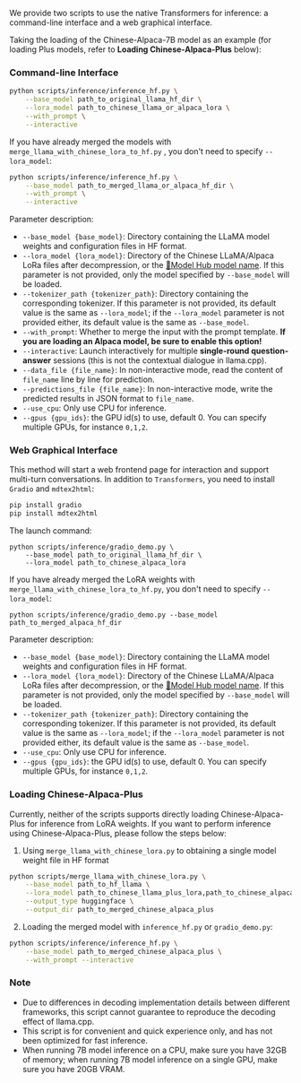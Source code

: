 We provide two scripts to use the native Transformers for inference: a command-line interface and a web graphical interface.

Taking the loading of the Chinese-Alpaca-7B model as an example (for loading Plus models, refer to **Loading Chinese-Alpaca-Plus** below):

### Command-line Interface

```bash
python scripts/inference/inference_hf.py \
    --base_model path_to_original_llama_hf_dir \
    --lora_model path_to_chinese_llama_or_alpaca_lora \
    --with_prompt \
    --interactive
```

If you have already merged the models with `merge_llama_with_chinese_lora_to_hf.py` , you don't need to specify `--lora_model`:

```bash
python scripts/inference/inference_hf.py \
    --base_model path_to_merged_llama_or_alpaca_hf_dir \
    --with_prompt \
    --interactive
```

Parameter description:

- `--base_model {base_model}`: Directory containing the LLaMA model weights and configuration files in HF format.
- `--lora_model {lora_model}`: Directory of the Chinese LLaMA/Alpaca LoRa files after decompression, or the [🤗Model Hub model name](https://github.com/ymcui/Chinese-LLaMA-Alpaca/blob/main/README_EN.md#model-hub). If this parameter is not provided, only the model specified by `--base_model` will be loaded.
- `--tokenizer_path {tokenizer_path}`: Directory containing the corresponding tokenizer. If this parameter is not provided, its default value is the same as `--lora_model`; if the `--lora_model` parameter is not provided either, its default value is the same as `--base_model`.
- `--with_prompt`: Whether to merge the input with the prompt template. **If you are loading an Alpaca model, be sure to enable this option!**
- `--interactive`: Launch interactively for multiple **single-round question-answer** sessions (this is not the contextual dialogue in llama.cpp).
- `--data_file {file_name}`: In non-interactive mode, read the content of `file_name` line by line for prediction.
- `--predictions_file {file_name}`: In non-interactive mode, write the predicted results in JSON format to `file_name`.
- `--use_cpu`: Only use CPU for inference.
- `--gpus {gpu_ids}`: the GPU id(s) to use, default 0. You can specify multiple GPUs, for instance `0,1,2`.

### Web Graphical Interface

This method will start a web frontend page for interaction and support multi-turn conversations. In addition to `Transformers`, you need to install `Gradio` and `mdtex2html`:

```bash
pip install gradio
pip install mdtex2html
```

The launch command:

```
python scripts/inference/gradio_demo.py \
	--base_model path_to_original_llama_hf_dir \
	--lora_model path_to_chinese_alpaca_lora
```

If you have already merged the LoRA weights with `merge_llama_with_chinese_lora_to_hf.py`, you don't need to specify `--lora_model`:

```
python scripts/inference/gradio_demo.py --base_model path_to_merged_alpaca_hf_dir 
```

Parameter description:

* `--base_model {base_model}`: Directory containing the LLaMA model weights and configuration files in HF format.
* `--lora_model {lora_model}`: Directory of the Chinese LLaMA/Alpaca LoRa files after decompression, or the [🤗Model Hub model name](https://github.com/ymcui/Chinese-LLaMA-Alpaca/blob/main/README_EN.md#model-hub). If this parameter is not provided, only the model specified by `--base_model` will be loaded.
* `--tokenizer_path {tokenizer_path}`: Directory containing the corresponding tokenizer. If this parameter is not provided, its default value is the same as `--lora_model`; if the `--lora_model` parameter is not provided either, its default value is the same as `--base_model`.
* `--use_cpu`: Only use CPU for inference.
* `--gpus {gpu_ids}`: the GPU id(s) to use, default 0. You can specify multiple GPUs, for instance `0,1,2`.

### Loading Chinese-Alpaca-Plus

Currently, neither of the scripts supports directly loading Chinese-Alpaca-Plus for inference from LoRA weights. If you want to perform inference using Chinese-Alpaca-Plus, please follow the steps below:

1. Using `merge_llama_with_chinese_lora.py` to obtaining a single model weight file in HF format
```bash
python scripts/merge_llama_with_chinese_lora.py \
    --base_model path_to_hf_llama \
    --lora_model path_to_chinese_llama_plus_lora,path_to_chinese_alpaca_plus_lora \
    --output_type huggingface \
    --output_dir path_to_merged_chinese_alpaca_plus
```
2. Loading the merged model with `inference_hf.py` or `gradio_demo.py`:
```bash
python scripts/inference/inference_hf.py \
    --base_model path_to_merged_chinese_alpaca_plus \
    --with_prompt --interactive
```

### Note

- Due to differences in decoding implementation details between different frameworks, this script cannot guarantee to reproduce the decoding effect of llama.cpp.
- This script is for convenient and quick experience only, and has not been optimized for fast inference.
- When running 7B model inference on a CPU, make sure you have 32GB of memory; when running 7B model inference on a single GPU, make sure you have 20GB VRAM.